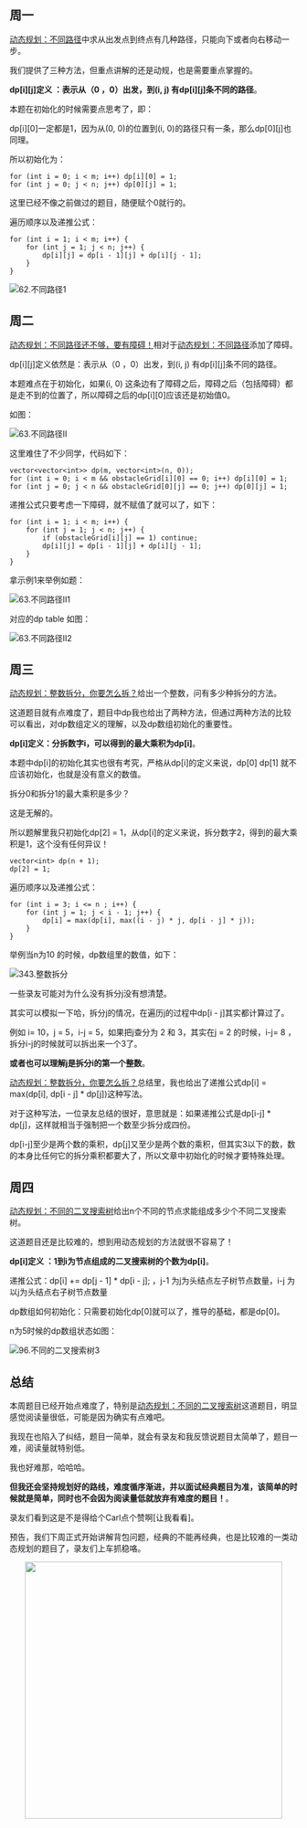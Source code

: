 
## 周一

[动态规划：不同路径](https://programmercarl.com/0062.不同路径.html)中求从出发点到终点有几种路径，只能向下或者向右移动一步。

我们提供了三种方法，但重点讲解的还是动规，也是需要重点掌握的。

**dp[i][j]定义 ：表示从（0 ，0）出发，到(i, j) 有dp[i][j]条不同的路径**。

本题在初始化的时候需要点思考了，即：

dp[i][0]一定都是1，因为从(0, 0)的位置到(i, 0)的路径只有一条，那么dp[0][j]也同理。

所以初始化为：

```
for (int i = 0; i < m; i++) dp[i][0] = 1;
for (int j = 0; j < n; j++) dp[0][j] = 1;
```

这里已经不像之前做过的题目，随便赋个0就行的。

遍历顺序以及递推公式：

```
for (int i = 1; i < m; i++) {
    for (int j = 1; j < n; j++) {
        dp[i][j] = dp[i - 1][j] + dp[i][j - 1];
    }
}
```

![62.不同路径1](https://code-thinking-1253855093.file.myqcloud.com/pics/20201209113631392-20230310133703294.png)


## 周二

[动态规划：不同路径还不够，要有障碍！](https://programmercarl.com/0063.不同路径II.html)相对于[动态规划：不同路径](https://programmercarl.com/0062.不同路径.html)添加了障碍。

dp[i][j]定义依然是：表示从（0 ，0）出发，到(i, j) 有dp[i][j]条不同的路径。


本题难点在于初始化，如果(i, 0) 这条边有了障碍之后，障碍之后（包括障碍）都是走不到的位置了，所以障碍之后的dp[i][0]应该还是初始值0。

如图：

![63.不同路径II](https://code-thinking-1253855093.file.myqcloud.com/pics/20210104114513928-20230310133707783.png)


这里难住了不少同学，代码如下：

```
vector<vector<int>> dp(m, vector<int>(n, 0));
for (int i = 0; i < m && obstacleGrid[i][0] == 0; i++) dp[i][0] = 1;
for (int j = 0; j < n && obstacleGrid[0][j] == 0; j++) dp[0][j] = 1;
```


递推公式只要考虑一下障碍，就不赋值了就可以了，如下：

```
for (int i = 1; i < m; i++) {
    for (int j = 1; j < n; j++) {
        if (obstacleGrid[i][j] == 1) continue;
        dp[i][j] = dp[i - 1][j] + dp[i][j - 1];
    }
}
```

拿示例1来举例如题：

![63.不同路径II1](https://code-thinking-1253855093.file.myqcloud.com/pics/20210104114548983-20230310133711888.png)

对应的dp table 如图：

![63.不同路径II2](https://code-thinking-1253855093.file.myqcloud.com/pics/20210104114610256-20230310133715981.png)


## 周三

[动态规划：整数拆分，你要怎么拆？](https://programmercarl.com/0343.整数拆分.html)给出一个整数，问有多少种拆分的方法。

这道题目就有点难度了，题目中dp我也给出了两种方法，但通过两种方法的比较可以看出，对dp数组定义的理解，以及dp数组初始化的重要性。


**dp[i]定义：分拆数字i，可以得到的最大乘积为dp[i]**。

本题中dp[i]的初始化其实也很有考究，严格从dp[i]的定义来说，dp[0] dp[1] 就不应该初始化，也就是没有意义的数值。

拆分0和拆分1的最大乘积是多少？

这是无解的。

所以题解里我只初始化dp[2] = 1，从dp[i]的定义来说，拆分数字2，得到的最大乘积是1，这个没有任何异议！

```
vector<int> dp(n + 1);
dp[2] = 1;
```

遍历顺序以及递推公式：

```
for (int i = 3; i <= n ; i++) {
    for (int j = 1; j < i - 1; j++) {
        dp[i] = max(dp[i], max((i - j) * j, dp[i - j] * j));
    }
}
```

举例当n为10 的时候，dp数组里的数值，如下：

![343.整数拆分](https://code-thinking-1253855093.file.myqcloud.com/pics/20210104173021581-20230310133720552.png)



一些录友可能对为什么没有拆分j没有想清楚。

其实可以模拟一下哈，拆分j的情况，在遍历j的过程中dp[i - j]其实都计算过了。

例如 i= 10，j = 5，i-j = 5，如果把j查分为 2 和 3，其实在j = 2 的时候，i-j= 8 ，拆分i-j的时候就可以拆出来一个3了。

**或者也可以理解j是拆分i的第一个整数**。

[动态规划：整数拆分，你要怎么拆？](https://programmercarl.com/0343.整数拆分.html)总结里，我也给出了递推公式dp[i] = max(dp[i], dp[i - j] * dp[j])这种写法。

对于这种写法，一位录友总结的很好，意思就是：如果递推公式是dp[i-j] * dp[j]，这样就相当于强制把一个数至少拆分成四份。

dp[i-j]至少是两个数的乘积，dp[j]又至少是两个数的乘积，但其实3以下的数，数的本身比任何它的拆分乘积都要大了，所以文章中初始化的时候才要特殊处理。

## 周四

[动态规划：不同的二叉搜索树](https://programmercarl.com/0096.不同的二叉搜索树.html)给出n个不同的节点求能组成多少个不同二叉搜索树。

这道题目还是比较难的，想到用动态规划的方法就很不容易了！

**dp[i]定义 ：1到i为节点组成的二叉搜索树的个数为dp[i]**。

递推公式：dp[i] += dp[j - 1] * dp[i - j]; ，j-1 为j为头结点左子树节点数量，i-j 为以j为头结点右子树节点数量

dp数组如何初始化：只需要初始化dp[0]就可以了，推导的基础，都是dp[0]。

n为5时候的dp数组状态如图：

![96.不同的二叉搜索树3](https://code-thinking-1253855093.file.myqcloud.com/pics/20210107093253987-20230310133724531.png)

## 总结

本周题目已经开始点难度了，特别是[动态规划：不同的二叉搜索树](https://programmercarl.com/0096.不同的二叉搜索树.html)这道题目，明显感觉阅读量很低，可能是因为确实有点难吧。

我现在也陷入了纠结，题目一简单，就会有录友和我反馈说题目太简单了，题目一难，阅读量就特别低。

我也好难那，哈哈哈。

**但我还会坚持规划好的路线，难度循序渐进，并以面试经典题目为准，该简单的时候就是简单，同时也不会因为阅读量低就放弃有难度的题目！**。

录友们看到这是不是得给个Carl点个赞啊[让我看看]。

预告，我们下周正式开始讲解背包问题，经典的不能再经典，也是比较难的一类动态规划的题目了，录友们上车抓稳咯。

<div align="center"><img src=https://code-thinking.cdn.bcebos.com/pics/01二维码.jpg width=450> </img></div>
